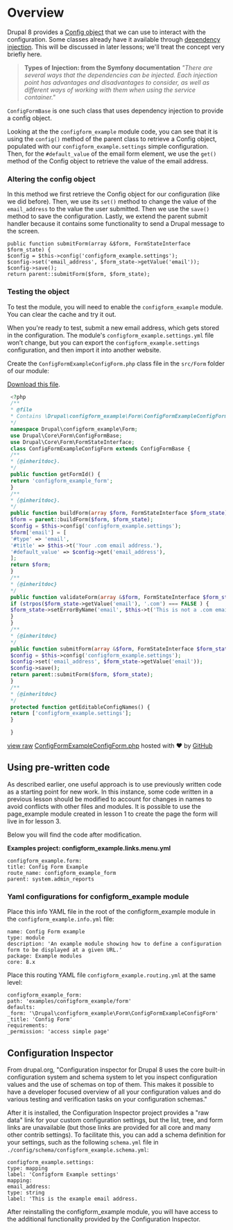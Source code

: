 <!--
{
"name" : "drupal-8-configuration-and-config-object",
"version" : "0.0.1",
"title" : "Lesson 3.2 - Configuration and the Config object",
"description" : "Configuration and the Config object",
"freshnessDate" : 2015-12-11,
"homepage" : "https://docs.acquia.com/articles/drupal-8-configuration-and-config-object",
"canonicalSource" : "https://docs.acquia.com/articles/drupal-8-configuration-and-config-object",
"license" : "CC BY-SA"
}
-->

<!-- @section -->

# Overview

Drupal 8 provides a [Config object](https://api.drupal.org/api/drupal/core%21lib%21Drupal%21Core%21Config%21Config.php/class/Config/8) that we can use to interact with the configuration. Some classes already have it available through [dependency injection](http://symfony.com/doc/current/components/dependency_injection/types.html). This will be discussed in later lessons; we'll treat the concept very briefly here.

> **Types of Injection: from the Symfony documentation** _"There are several ways that the dependencies can be injected. Each injection point has advantages and disadvantages to consider, as well as different ways of working with them when using the service container."_

<!-- @task, "text" : "Look up what types of dependency injection Drupal 8 uses." -->

`ConfigFormBase` is one such class that uses dependency injection to provide a config object.

Looking at the the `configform_example` module code, you can see that it is using the `config()` method of the parent class to retrieve a Config object, populated with our `configform_example.settings` simple configuration. Then, for the `#default_value` of the email form element, we use the `get()` method of the Config object to retrieve the value of the email address.

### Altering the config object

In this method we first retrieve the Config object for our configuration (like we did before). Then, we use its `set()` method to change the value of the `email_address` to the value the user submitted. Then we use the `save()` method to save the configuration. Lastly, we extend the parent submit handler because it contains some functionality to send a Drupal message to the screen.

```
public function submitForm(array &$form, FormStateInterface $form_state) {
$config = $this->config('configform_example.settings');
$config->set('email_address', $form_state->getValue('email'));
$config->save();
return parent::submitForm($form, $form_state);
```

### Testing the object

To test the module, you will need to enable the `configform_example` module. You can clear the cache and try it out.

When you're ready to test, submit a new email address, which gets stored in the configuration. The module's `configform_example.settings.yml` file won’t change, but you can export the `configform_example.settings` configuration, and then import it into another website.

Create the `ConfigFormExampleConfigForm.php` class file in the `src/Form` folder of our module:

[Download this file](https://gist.github.com/acquialibrary/c7e11dcaae9278ea9c0a/archive/14be57d56955556a0e38420a3dbacb377870deac.zip).

```php
 <?php
 /**
 * @file
 * Contains \Drupal\configform_example\Form\ConfigFormExampleConfigForm.
 */
 namespace Drupal\configform_example\Form;
 use Drupal\Core\Form\ConfigFormBase;
 use Drupal\Core\Form\FormStateInterface;
 class ConfigFormExampleConfigForm extends ConfigFormBase {
 /**
 * {@inheritdoc}.
 */
 public function getFormId() {
 return 'configform_example_form';
 }
 /**
 * {@inheritdoc}.
 */
 public function buildForm(array $form, FormStateInterface $form_state) {
 $form = parent::buildForm($form, $form_state);
 $config = $this->config('configform_example.settings');
 $form['email'] = [
 '#type' => 'email',
 '#title' => $this->t('Your .com email address.'),
 '#default_value' => $config->get('email_address'),
 ];
 return $form;
 }
 /**
 * {@inheritdoc}
 */
 public function validateForm(array &$form, FormStateInterface $form_state) {
 if (strpos($form_state->getValue('email'), '.com') === FALSE ) {
 $form_state->setErrorByName('email', $this->t('This is not a .com email address.'));
 }
 }
 /**
 * {@inheritdoc}
 */
 public function submitForm(array &$form, FormStateInterface $form_state) {
 $config = $this->config('configform_example.settings');
 $config->set('email_address', $form_state->getValue('email'));
 $config->save();
 return parent::submitForm($form, $form_state);
 }
 /**
 * {@inheritdoc}
 */
 protected function getEditableConfigNames() {
 return ['configform_example.settings'];
 }

 }
```

[view raw](https://gist.github.com/acquialibrary/c7e11dcaae9278ea9c0a/raw/14be57d56955556a0e38420a3dbacb377870deac/ConfigFormExampleConfigForm.php) [ConfigFormExampleConfigForm.php](https://gist.github.com/acquialibrary/c7e11dcaae9278ea9c0a#file-configformexampleconfigform-php) hosted with ❤ by [GitHub](https://github.com)

<!-- @task, "text" : "Test your standalone configuration form manually." -->

## Using pre-written code

As described earlier, one useful approach is to use previously written code as a starting point for new work. In this instance, some code written in a previous lesson should be modified to account for changes in names to avoid conflicts with other files and modules. It is possible to use the page_example module created in lesson 1 to create the page the form will live in for lesson 3.

Below you will find the code after modification.

**Examples project: configform_example.links.menu.yml**

```
configform_example.form:
title: Config Form Example
route_name: configform_example_form
parent: system.admin_reports
```

### Yaml configurations for configform_example module

Place this info YAML file in the root of the configform_example module in the `configform_example.info.yml` file:

```
name: Config Form example
type: module
description: 'An example module showing how to define a configuration form to be displayed at a given URL.'
package: Example modules
core: 8.x
```

Place this routing YAML file `configform_example.routing.yml` at the same level:

```
configform_example_form:
path: 'examples/configform_example/form'
defaults:
_form: '\Drupal\configform_example\Form\ConfigFormExampleConfigForm'
_title: 'Config Form'
requirements:
_permission: 'access simple page'
```

## Configuration Inspector

From drupal.org, "Configuration inspector for Drupal 8 uses the core built-in configuration system and schema system to let you inspect configuration values and the use of schemas on top of them. This makes it possible to have a developer focused overview of all your configuration values and do various testing and verification tasks on your configuration schemas."

After it is installed, the Configuration Inspector project provides a "raw data" link for your custom configuration settings, but the list, tree, and form links are unavailable (but those links are provided for all core and many other contrib settings). To facilitate this, you can add a schema definition for your settings, such as the following `schema.yml` file in `./config/schema/configform_example.schema.yml`:

```
configform_example.settings:
type: mapping
label: 'Configform Example settings'
mapping:
email_address:
type: string
label: 'This is the example email address.
```

After reinstalling the configform_example module, you will have access to the additional functionality provided by the Configuration Inspector.

<!-- @task, "text" : "Provide a .schema.yml file for your configuration to make it consumable by machines." -->
